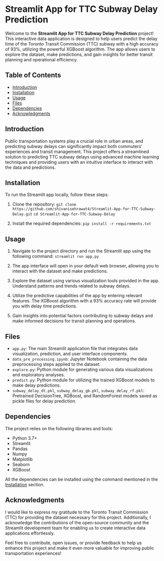 # Streamlit App for TTC Subway Delay Prediction

Welcome to the **Streamlit App for TTC Subway Delay Prediction** project! This interactive data application is designed to help users predict the delay time of the Toronto Transit Commission (TTC) subway with a high accuracy of 93%, utilizing the powerful XGBoost algorithm. The app allows users to explore the dataset, make predictions, and gain insights for better transit planning and operational efficiency.

## Table of Contents
- [Introduction](#introduction)
- [Installation](#installation)
- [Usage](#usage)
- [Files](#files)
- [Dependencies](#dependencies)
- [Acknowledgments](#acknowledgments)

## Introduction
Public transportation systems play a crucial role in urban areas, and predicting subway delays can significantly impact both commuters' experiences and transit management. This project offers a streamlined solution to predicting TTC subway delays using advanced machine learning techniques and providing users with an intuitive interface to interact with the data and predictions.

## Installation
To run the Streamlit app locally, follow these steps:
1. Clone the repository:
    `git clone https://github.com/shivanisehrawat4/Streamlit-App-for-TTC-Subway-Delay.git`
    `cd Streamlit-App-for-TTC-Subway-Delay`

2. Install the required dependencies:
    `pip install -r requirements.txt`

## Usage
1. Navigate to the project directory and run the Streamlit app using the following command:
    `streamlit run app.py`

2. The app interface will open in your default web browser, allowing you to interact with the dataset and make predictions.

3. Explore the dataset using various visualization tools provided in the app. Understand patterns and trends related to subway delays.

4. Utilize the predictive capabilities of the app by entering relevant features. The XGBoost algorithm with a 93% accuracy rate will provide you with delay time predictions.

5. Gain insights into potential factors contributing to subway delays and make informed decisions for transit planning and operations.

## Files
- `app.py`: The main Streamlit application file that integrates data visualization, prediction, and user interface components.
- `data_pre_processing.ipynb`: Jupyter Notebook containing the data preprocessing steps applied to the dataset.
- `explore.py`: Python module for generating various data visualizations and exploratory analyses.
- `predict.py`: Python module for utilizing the trained XGBoost models to make delay predictions.
- `subway_delay_dt.pkl`, `subway_delay_gb.pkl`, `subway_delay_rf.pkl`: Pretrained DecisionTree, XGBoost, and RandomForest models saved as pickle files for delay prediction.

## Dependencies
The project relies on the following libraries and tools:
- Python 3.7+
- Streamlit
- Pandas
- Numpy
- Matplotlib
- Seaborn
- XGBoost

All the dependencies can be installed using the command mentioned in the [Installation](#installation) section.

## Acknowledgments
I would like to express my gratitude to the Toronto Transit Commission (TTC) for providing the dataset necessary for this project. Additionally, I acknowledge the contributions of the open-source community and the Streamlit development team for enabling us to create interactive data applications effortlessly.

Feel free to contribute, open issues, or provide feedback to help us enhance this project and make it even more valuable for improving public transportation experiences!


